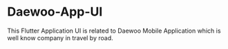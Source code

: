 # Daewoo-App-UI
This Flutter Application UI is related to Daewoo Mobile Application which is well know company in travel by road.
